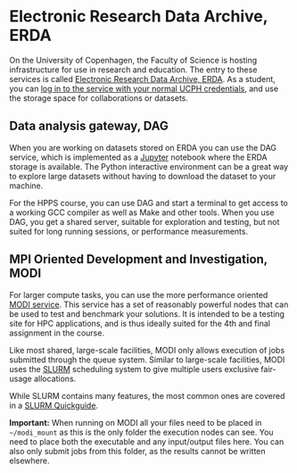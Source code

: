 # Electronic Research Data Archive, ERDA

On the University of Copenhagen, the Faculty of Science is hosting infrastructure for use in research and education. The entry to these services is called [Electronic Research Data Archive, ERDA](https://erda.ku.dk/).
As a student, you can [log in to the service with your normal UCPH credentials](https://erda.ku.dk/), and use the storage space for collaborations or datasets.


## Data analysis gateway, DAG

When you are working on datasets stored on ERDA you can use the DAG service, which is implemented as a [Jupyter](https://jupyter.org/hub) notebook where the ERDA storage is available.
The Python interactive environment can be a great way to explore large datasets without having to download the dataset to your machine.

For the HPPS course, you can use DAG and start a terminal to get access to a working GCC compiler as well as Make and other tools. 
When you use DAG, you get a shared server, suitable for exploration and testing, but not suited for long running sessions, or performance measurements.

## MPI Oriented Development and Investigation, MODI

For larger compute tasks, you can use the more performance oriented [MODI service](https://erda.dk/public/MODI-user-guide.pdf). 
This service has a set of reasonably powerful nodes that can be used to test and benchmark your solutions.
It is intended to be a testing site for HPC applications, and is thus ideally suited for the 4th and final assignment in the course.

Like most shared, large-scale facilities, MODI only allows execution of jobs submitted through the queue system.
Similar to large-scale facilities, MODI uses the [SLURM](https://slurm.schedmd.com/overview.html) scheduling system to give multiple users exclusive fair-usage allocations.

While SLURM contains many features, the most common ones are covered in a [SLURM Quickguide](https://gist.github.com/ctokheim/bf68b2c4b78e9851b469be3425470699).

**Important:** When running on MODI all your files need to be placed in `~/modi_mount` as this is the only folder the execution nodes can see. You need to place both the executable and any input/output files here. You can also only submit jobs from this folder, as the results cannot be written elsewhere.
